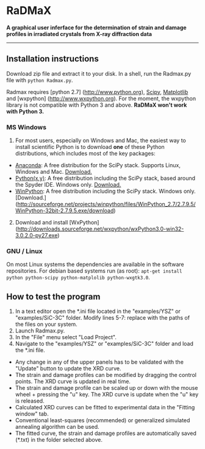 # RaDMaX

**A graphical user inferface for the determination of strain and damage profiles in irradiated crystals from X-ray diffraction data**
___

## Installation instructions
Download zip file and extract it to your disk. In a shell, run the Radmax.py file with `python Radmax.py`.


Radmax requires [python 2.7] (http://www.python.org), [Scipy](http://www.scipy.org), [Matplotlib](http://www.matplotlib.org) and [wxpython] (http://www.wxpython.org).
For the moment, the wxpython library is not compatible with Python 3 and above. **RaDMaX won't work with Python 3.**


### MS Windows
1. For most users, especially on Windows and Mac, the easiest way to install scientific Python is to download **one** of these Python distributions, which includes most of the key packages:
 
 * [Anaconda](http://continuum.io/downloads): A free distribution for the SciPy stack. Supports Linux, Windows and Mac. [Download.](https://3230d63b5fc54e62148e-c95ac804525aac4b6dba79b00b39d1d3.ssl.cf1.rackcdn.com/Anaconda-2.3.0-Windows-x86.exe)
 * [Python(x,y)](http://python-xy.github.io/): A free distribution including the SciPy stack, based around the Spyder IDE. Windows only. [Download.](http://ftp.ntua.gr/pub/devel/pythonxy/Python(x,y)-2.7.10.0.exe)
 * [WinPython](http://winpython.github.io/): A free distribution including the SciPy stack. Windows only. [Download.] (http://sourceforge.net/projects/winpython/files/WinPython_2.7/2.7.9.5/WinPython-32bit-2.7.9.5.exe/download)


2. Download and install [WxPython] (http://downloads.sourceforge.net/wxpython/wxPython3.0-win32-3.0.2.0-py27.exe)


### GNU / Linux
 On most Linux systems the dependencies are available in the software repositories. For debian based systems run (as root): `apt-get install python python-scipy python-matplolib python-wxgtk3.0`. 



## How to test the program
1. In a text editor open the *.ini file located in the "examples/YSZ" or "examples/SiC-3C" folder. Modify lines 5-7: replace with the paths of the files on your system.
2. Launch Radmax.py.
3. In the "File" menu select "Load Project".
4. Navigate to the "examples/YSZ" or "examples/SiC-3C" folder and load the *.ini file.

* Any change in any of the upper panels has to be validated with the "Update" button to update the XRD curve.
* The strain and damage profiles can be modified by dragging the control points. The XRD curve is updated in real time.
* The strain and damage profile can be scaled up or down with the mouse wheel + pressing the "u" key. The XRD curve is update when the "u" key is released.
* Calculated XRD curves can be fitted to experimental data in the "Fitting window" tab.
* Conventional least-squares (recommended) or generalized simulated annealing algorithm can be used.
* The fitted curve, the strain and damage profiles are automatically saved (*.txt) in the folder selected above.
